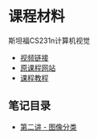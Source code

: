 # 课程材料

斯坦福CS231n计算机视觉

* [视频链接](https://www.bilibili.com/video/BV1nJ411z7fe/?share_source=copy_web&vd_source=03a8ecd49654798ef77b83a8b003f60c)
* [原课程网站](http://cs231n.stanford.edu/2017/syllabus.html)
* [课程教程](https://www.heywhale.com/mw/project/5ea13bd88639700037b6552d)

## 笔记目录


* [第二讲 - 图像分类](./Lecture2/Lecture2.md)